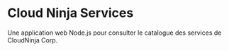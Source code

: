 # Cloud Ninja Services

Une application web Node.js pour consulter le catalogue des services de 
CloudNinja Corp.

